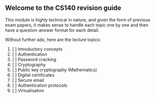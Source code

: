 ## Welcome to the CS140 revision guide

This module is highly technical in nature, and given the form of previous exam papers, it makes sense to handle each topic one by one and then have a question-answer format for each detail.

Without further ado, here are the lecture topics:
1. [ ] Introductory concepts
2. [ ] Authentication
3. [ ] Password cracking
4. [ ] Cryptography
5. [ ] Public key cryptography (Mathematics)
6. [ ] Digital certificates
7. [ ] Secure email
8. [ ] Authentication protocols
9. [ ] Virtualisation
